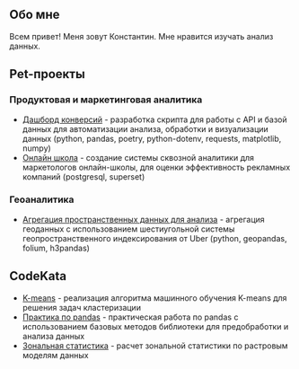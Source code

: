 ## Обо мне
Всем привет! Меня зовут Константин. Мне нравится изучать анализ данных.


## Pet-проекты
### Продуктовая и маркетинговая аналитика
- [Дашборд конверсий][1] - разработка скрипта для работы с API и базой данных для автоматизации анализа, обработки и визуализации данных (python, pandas, poetry, python-dotenv, requests, matplotlib, numpy)
- [Онлайн школа][2] - создание системы сквозной аналитики для маркетологов онлайн-школы, для оценки эффективность рекламных компаний (postgresql, superset)

### Геоаналитика
- [Агрегация пространственных данных для анализа][5] - агрегация геоданных с использованием шестиугольной системы геопространственного индексирования от Uber (python, geopandas, folium, h3pandas)


## CodeKata
- [K-means][3] - реализация алгоритма машинного обучения K-means для решения задач кластеризации
- [Практика по pandas][4] - практическая работа по pandas с использованием базовых методов библиотеки для предобработки и анализа данных
- [Зональная статистика][6] - расчет зональной статистики по растровым моделям данных


[1]: https://github.com/bryzgin/conversion-dashboard
[2]: https://github.com/bryzgin/online-school
[3]: https://github.com/bryzgin/kmeans_ml_model
[4]: https://github.com/bryzgin/pandas_practice
[5]: https://github.com/bryzgin/h3_aggregation
[6]: https://github.com/bryzgin/zonal_stats
